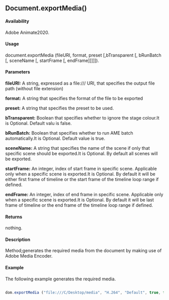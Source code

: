 ## Document.exportMedia()

#### Availability

Adobe Animate2020.

#### Usage

document.exportMedia (fileURI, format, preset [,bTransparent [, bRunBatch [, sceneName [, startFrame [, endFrame]]]]]).

#### Parameters

**fileURI:** A string, expressed as a file:/// URI, that specifies the output file path (without file extension)

**format:** A string that specifies the format of the file to be exported

**preset:** A string that specifies the preset to be used.

**bTransparent:** Boolean that specifies whether to ignore the stage colour.It is Optional. Default valu is false.

**bRunBatch:** Boolean that specifies whether to run AME batch automatically.It is Optional. Default value is true.

**sceneName:** A string that specifies the name of the scene if only that specific scene should be exported.It is Optional. By default all scenes will be exported.

**startFrame:** An integer, index of start frame in specific scene. Applicable only when a specific scene is exported.It is Optional. By default it will be either first frame of timeline or the start frame of the timeline loop range if defined.

**endFrame:** An integer, index of end frame in specific scene. Applicable only when a specific scene is exported.It is Optional. By default it will be last frame of timeline or the end frame of the timeline loop range if defined.

#### Returns

nothing.

#### Description

Method;generates the required media from the document by making use of Adobe Media Encoder.

#### Example

The following example generates the required media.

```javascript

dom.exportMedia ("file:///C/Desktop/media", "H.264", "Default", true, false, "Scene 1", 20, 85);

```

